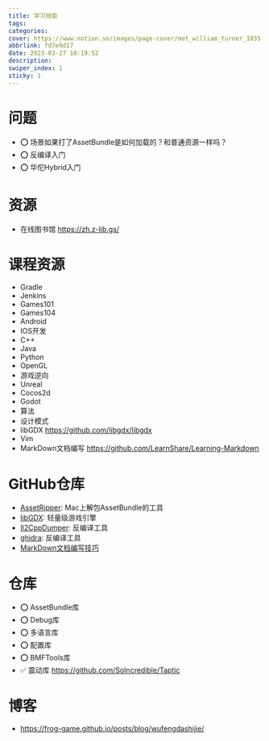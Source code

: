 ```yaml
---
title: 学习技能
tags:
categories:
cover: https://www.notion.so/images/page-cover/met_william_turner_1835.jpg
abbrlink: fd7e9d17
date: 2023-03-27 10:19:52
description:
swiper_index: 1
sticky: 1
---
```


# 问题

- ⭕️ 场景如果打了AssetBundle是如何加载的？和普通资源一样吗？
- ⭕️ 反编译入门
- ⭕️ 华佗Hybrid入门

# 资源

- 在线图书馆 https://zh.z-lib.gs/

# 课程资源

- Gradle
- Jenkins
- Games101
- Games104
- Android
- IOS开发
- C++
- Java
- Python
- OpenGL
- 游戏逆向
- Unreal
- Cocos2d
- Godot
- 算法
- 设计模式
- libGDX https://github.com/libgdx/libgdx
- Vim
- MarkDown文档编写 https://github.com/LearnShare/Learning-Markdown
  
# GitHub仓库

- [AssetRipper](https://github.com/AssetRipper/AssetRipper): Mac上解包AssetBundle的工具
- [libGDX](https://github.com/libgdx/libgdx): 轻量级游戏引擎
- [Il2CppDumper](https://github.com/Perfare/Il2CppDumper): 反编译工具
- [ghidra](https://github.com/NationalSecurityAgency/ghidra): 反编译工具
- [MarkDown文档编写技巧](https://github.com/LearnShare/Learning-Markdown)

# 仓库

- ⭕️ AssetBundle库
- ⭕️ Debug库
- ⭕️ 多语言库
- ⭕️ 配置库
- ⭕️ BMFTools库
- ✅ 震动库 https://github.com/SoIncredible/Taptic

# 博客

- https://frog-game.github.io/posts/blog/wufengdashijie/